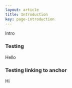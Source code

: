 ```yaml
---
layout: article
title: Introduction
key: page-introduction
---
```


Intro

### Testing
Hello


### Testing linking to anchor
Hi
